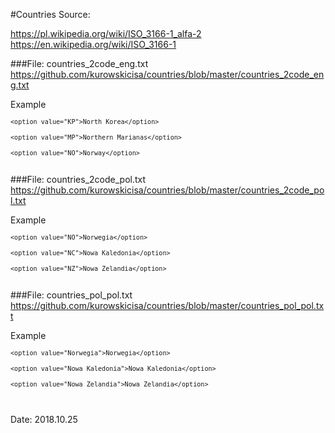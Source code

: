 #Countries
Source:

https://pl.wikipedia.org/wiki/ISO_3166-1_alfa-2<br>
https://en.wikipedia.org/wiki/ISO_3166-1


###File: countries_2code_eng.txt<br>
https://github.com/kurowskicisa/countries/blob/master/countries_2code_eng.txt

Example
<code>
<br>
`<option value="KP">North Korea</option>`<br>
`<option value="MP">Northern Marianas</option>`<br>
`<option value="NO">Norway</option>`<br>
</code>


###File: countries_2code_pol.txt<br>
https://github.com/kurowskicisa/countries/blob/master/countries_2code_pol.txt

Example
<code>
<br>
`<option value="NO">Norwegia</option>`<br>
`<option value="NC">Nowa Kaledonia</option>`<br>
`<option value="NZ">Nowa Zelandia</option>`<br>
</code>


###File: countries_pol_pol.txt<br>
https://github.com/kurowskicisa/countries/blob/master/countries_pol_pol.txt

Example
<code>
<br>
`<option value="Norwegia">Norwegia</option>`<br>
`<option value="Nowa Kaledonia">Nowa Kaledonia</option>`<br>
`<option value="Nowa Zelandia">Nowa Zelandia</option>`<br>

</code>



Date: 2018.10.25
